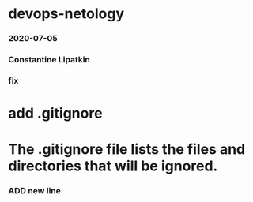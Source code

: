 # devops-netology

### 2020-07-05
### Constantine Lipatkin
### fix
### 

# add .gitignore
# The .gitignore file lists the files and directories that will be ignored.

### ADD new line

